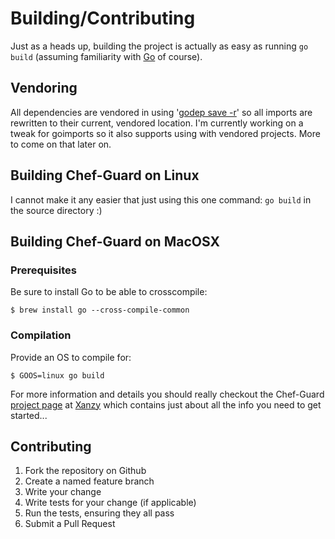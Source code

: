 Building/Contributing
=====================

Just as a heads up, building the project is actually as easy as running `go build` (assuming familiarity with [Go](https://golang.org/) of course).

## Vendoring

All dependencies are vendored in using '[godep save -r](https://github.com/tools/godep)' so all imports are rewritten to their current, vendored location. I'm currently working on a tweak for goimports so it also supports using with vendored projects. More to come on that later on.

## Building Chef-Guard on Linux

I cannot make it any easier that just using this one command: `go build` in the source directory :)

## Building Chef-Guard on MacOSX
### Prerequisites

Be sure to install Go to be able to crosscompile:
```
$ brew install go --cross-compile-common
```

### Compilation

Provide an OS to compile for:
```
$ GOOS=linux go build
```

For more information and details you should really checkout the Chef-Guard [project page](http://xanzy.io/projects/chef-guard) at [Xanzy](http://xanzy.io) which contains just about all the info you need to get started...

## Contributing

  1. Fork the repository on Github
  2. Create a named feature branch
  3. Write your change
  4. Write tests for your change (if applicable)
  5. Run the tests, ensuring they all pass
  6. Submit a Pull Request


